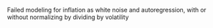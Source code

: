 Failed modeling for inflation as white noise and autoregression, with or without normalizing by dividing by volatility


